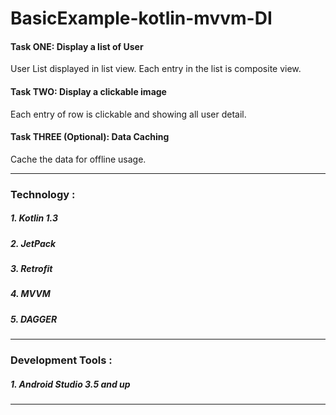 # BasicExample-kotlin-mvvm-DI


#### Task ONE: Display a list of User
User List displayed in list view.
Each entry in the list is composite view.




#### Task TWO: Display a clickable image
Each entry of row is clickable and showing all user detail.


#### Task THREE (Optional): Data Caching
Cache the data for offline usage.


-------------------------------------------------

### Technology :
##### 1. Kotlin 1.3
##### 2. JetPack
##### 3. Retrofit
##### 4. MVVM
##### 5. DAGGER

-------------------------------------------------

### Development Tools : 
##### 1. Android Studio 3.5 and up

-------------------------------------------------

